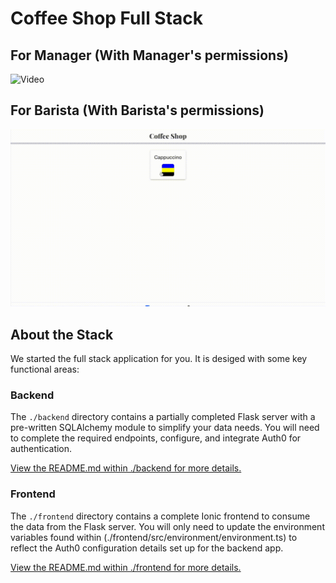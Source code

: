 # Coffee Shop Full Stack

## For Manager (With Manager's permissions)

![Video](https://github.com/muhammet-mucahit/Coffee-Shop/blob/master/documents/manager.gif)

## For Barista (With Barista's permissions)

![Video](https://github.com/muhammet-mucahit/Coffee-Shop/blob/master/documents/barista.gif)

## About the Stack

We started the full stack application for you. It is desiged with some key functional areas:

### Backend

The `./backend` directory contains a partially completed Flask server with a pre-written SQLAlchemy module to simplify your data needs. You will need to complete the required endpoints, configure, and integrate Auth0 for authentication.

[View the README.md within ./backend for more details.](./backend/README.md)

### Frontend

The `./frontend` directory contains a complete Ionic frontend to consume the data from the Flask server. You will only need to update the environment variables found within (./frontend/src/environment/environment.ts) to reflect the Auth0 configuration details set up for the backend app. 

[View the README.md within ./frontend for more details.](./frontend/README.md)
